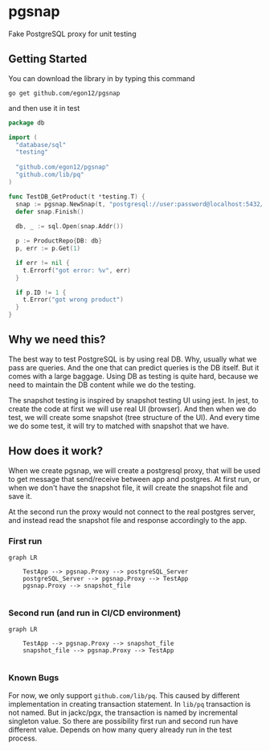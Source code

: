 # pgsnap
Fake PostgreSQL proxy for unit testing

## Getting Started
You can download the library in by typing this command

```
go get github.com/egon12/pgsnap
```
and then use it in test
```go
package db

import (
  "database/sql"
  "testing"
  
  "github.com/egon12/pgsnap"
  "github.com/lib/pq"
)

func TestDB_GetProduct(t *testing.T) {
  snap := pgsnap.NewSnap(t, "postgresql://user:password@localhost:5432/dbname")
  defer snap.Finish()
  
  db, _ := sql.Open(snap.Addr())

  p := ProductRepo{DB: db}
  p, err := p.Get(1)

  if err != nil {
    t.Errorf("got error: %v", err)
  }

  if p.ID != 1 {
    t.Error("got wrong product")
  }
}

```

## Why we need this?
The best way to test PostgreSQL is by using real DB. Why, usually what we pass are queries.  And the one that can predict queries is the DB itself. But it comes with a large baggage.
Using DB as testing is quite hard, because we need to maintain the DB content while we 
do the testing.

The snapshot testing is inspired by snapshot testing UI using jest. In jest, to create the 
code at first we will use real UI (browser). And then when we do test, we will create some 
snapshot (tree structure of the UI). And every time we do some test, it will try to matched
with snapshot that we have.


## How does it work?
When we create pgsnap, we will create a postgresql proxy, that will be used to get message that 
send/receive between app and postgres. At first run, or when we don't have the snapshot file,
it will create the snapshot file and save it.

At the second run the proxy would not connect to the real postgres server, and instead read
the snapshot file and response accordingly to the app.

### First run
```mermaid
graph LR

    TestApp --> pgsnap.Proxy --> postgreSQL_Server
    postgreSQL_Server --> pgsnap.Proxy --> TestApp
    pgsnap.Proxy --> snapshot_file
    
```

### Second run (and run in CI/CD environment)
```mermaid
graph LR

    TestApp --> pgsnap.Proxy --> snapshot_file
    snapshot_file --> pgsnap.Proxy --> TestApp
    
```

### Known Bugs
For now, we only support `github.com/lib/pq`. This caused by different implementation in 
creating transaction statement. In `lib/pq` transaction is not named. But in jackc/pgx,
the transaction is named by incremental singleton value. So there are possibility 
first run and second run have different value. Depends on how many query already run 
in the test process.
